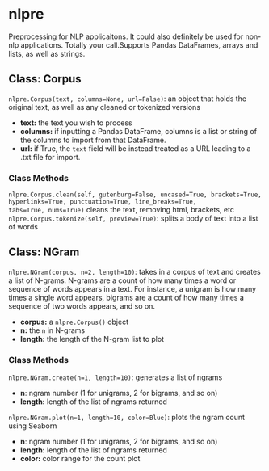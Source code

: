 # nlpre
Preprocessing for NLP applicaitons. It could also definitely be used for non-nlp applications. Totally your call.Supports Pandas DataFrames, arrays and lists, as well as strings.

## Class: Corpus
`nlpre.Corpus(text, columns=None, url=False)`: an object that holds the original text, as well as any cleaned or tokenized versions
- **text:** the text you wish to process
- **columns:** if inputting a Pandas DataFrame, columns is a list or string of the columns to import from that DataFrame.
- **url:** if True, the `text` field will be instead treated as a URL leading to a .txt file for import.

### Class Methods
`nlpre.Corpus.clean(self, gutenburg=False, uncased=True, brackets=True, hyperlinks=True, punctuation=True, line_breaks=True,                     tabs=True, nums=True)` cleans the text, removing html, brackets, etc
`nlpre.Corpus.tokenize(self, preview=True)`: splits a  body of text into a list of words

## Class: NGram
`nlpre.NGram(corpus, n=2, length=10)`: takes in a corpus of text and creates a list of N-grams. N-grams are a count of how many times a word or sequence of words appears in a text. For instance, a unigram is how many times a single word appears, bigrams are a count of how many times a sequence of two words appears, and so on.
- **corpus:** a `nlpre.Corpus()` object
- **n:** the `n` in N-grams
- **length:** the length of the N-gram list to plot

### Class Methods

`nlpre.NGram.create(n=1, length=10)`: generates a list of ngrams
- **n**: ngram number (1 for unigrams, 2 for bigrams, and so on)
- **length:** length of the list of ngrams returned

`nlpre.NGram.plot(n=1, length=10, color=Blue)`: plots the ngram count using Seaborn
- **n**: ngram number (1 for unigrams, 2 for bigrams, and so on)
- **length:** length of the list of ngrams returned
- **color:** color range for the count plot
